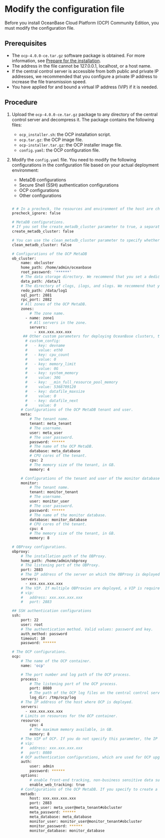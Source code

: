 # Modify the configuration file

Before you install OceanBase Cloud Platform (OCP) Community Edition, you must modify the configuration file.

## Prerequisites

* The `ocp-4.0.0-ce.tar.gz` software package is obtained. For more information, see [Prepare for the installation](../300.deployment-guide/400.installation-preparation.md).
* The address in the file cannot be 127.0.0.1, localhost, or a host name.
* If the central control server is accessible from both public and private IP addresses, we recommended that you configure a private IP address to increase the file transmission speed.
* You have applied for and bound a virtual IP address (VIP) if it is needed.

## Procedure

1. Upload the `ocp-4.0.0-ce.tar.gz` package to any directory of the central control server and decompress it. The package contains the following files:
   * `ocp_installer.sh`: the OCP installation script.
   * `ocp.tar.gz`: the OCP image file.
   * `ocp-installer.tar.gz`: the OCP installer image file.
   * `config.yaml`: the OCP configuration file.

2. Modify the `config.yaml` file.
   You need to modify the following configurations in the configuration file based on your actual deployment environment:
   * MetaDB configurations
   * Secure Shell (SSH) authentication configurations
   * OCP configurations
   * Other configurations

   ```bash

   # # In a precheck, the resources and environment of the host are checked to make sure that the central control server meets the deployment requirements. We do not recommend that you skip the precheck. However, if the host resources are limited or you deploy OCP for a test, you can skip the precheck.
   precheck_ignore: false

   # MetaDB configurations.
   # If you set the create_metadb_cluster parameter to true, a separate OceanBase cluster is created as the OCP MetaDB.
   create_metadb_cluster: false

   # You can use the clean_metadb_cluster parameter to specify whether to delete the OCP MetaDB when OCP is uninstalled. If this parameter is not specified, the system makes the decision based on the value of the create_metadb_cluster parameter.
   clean_metadb_cluster: false

   # Configurations of the OCP MetaDB
   ob_cluster:
       name: obcluster
       home_path: /home/admin/oceanbase
       root_password: '******'
       # The data storage directory. We recommend that you set a dedicated data storage directory.
       data_path: /data/1
       # The directory of clogs, ilogs, and slogs. We recommend that you set a dedicated log directory.
       redo_path: /data/log1
       sql_port: 2881
       rpc_port: 2882
       # All zones of the OCP MetaDB.
       zones:
           # The zone name.
         - name: zone1
           # All servers in the zone.
           servers:
             - xxx.xxx.xxx.xxx
        ## Other custom parameters for deploying OceanBase clusters, the following is a list of commonly used parameters. If you need to add other parameters, you can add the corresponding `key` `value` configuration
         # custom_config:
         #   - key: devname
         #     value: eth0
         #   - key: cpu_count
         #     value: 0
         #   - key: memory_limit
         #     value: 0G
         #   - key: system_memory
         #     value: 30G
         #   - key: __min_full_resource_pool_memory
         #     value: 5368709120
         #   - key: datafile_maxsize
         #     value: 0
         #   - key: datafile_next
         #     value: 0
       # Configurations of the OCP MetaDB tenant and user.
       meta:
           # The tenant name.
           tenant: meta_tenant
           # The username.
           user: meta_user
           # The user password.
           password: ******
           # The name of the OCP MetaDB.
           database: meta_database
           # CPU cores of the tenant.
           cpu: 2
           # The memory size of the tenant, in GB.
           memory: 4

       # Configurations of the tenant and user of the monitor database.
       monitor:
           # The tenant name.
           tenant: monitor_tenant
           # The username.
           user: monitor_user
           # The user password.
           password: ******
           # The name of the monitor database.
           database: monitor_database
           # CPU cores of the tenant.
           cpu: 4
           # The memory size of the tenant, in GB.
           memory: 8

   # OBProxy configurations.
   obproxy:
       # The installation path of the OBProxy.
       home_path: /home/admin/obproxy
       # The listening port of the OBProxy.
       port: 2883
       # The IP address of the server on which the OBProxy is deployed.
       servers:
         - xxx.xxx.xxx.xxx
       # The VIP. If multiple OBProxies are deployed, a VIP is required for load balancing. In this case, if you do not specify a VIP, the IP address of an OBProxy is used.
       # vip:
       #   address: xxx.xxx.xxx.xxx
       #   port: 2883

   ## SSH authentication configurations
   ssh:
       port: 22
       user: root
       # The authentication method. Valid values: password and key.
       auth_method: password
       timeout: 10
       password: ******

   # The OCP configurations.
   ocp:
       # The name of the OCP container.
       name: 'ocp'

       # The port number and log path of the OCP process.
       process:
           # The listening port of the OCP process.
           port: 8080
           # The path of the OCP log files on the central control server.
           log_dir: /tmp/ocp/log
       # The IP address of the host where OCP is deployed.
       servers:
         - xxx.xxx.xxx.xxx
       # Limits on resources for the OCP container.
       resource:
           cpu: 4
           # The maximum memory available, in GB.
           memory: 8
       # The VIP of OCP. If you do not specify this parameter, the IP address of an OCP host is used.
       # vip:
       #   address: xxx.xxx.xxx.xxx
       #   port: 8080
       # OCP authentication configurations, which are used for OCP upgrade.
       auth:
           user: admin
           password: ******
       options:
           # enable front-end tracking, non-business sensitive data such as system information, user behavior, and front-end anomalies will be collected to improve the product experience and stability
           enable_web_tracking: true
       # Configurations of the OCP MetaDB. If you specify to create a separate MetaDB by setting the create_metadb_cluster parameter to true, the following configurations are used.
       metadb:
           host: xxx.xxx.xxx.xxx
           port: 2883
           meta_user: meta_user@meta_tenant#obcluster
           meta_password: ******
           meta_database: meta_database
           monitor_user: monitor_user@monitor_tenant#obcluster
           monitor_password: ******
           monitor_database: monitor_database
   ```
